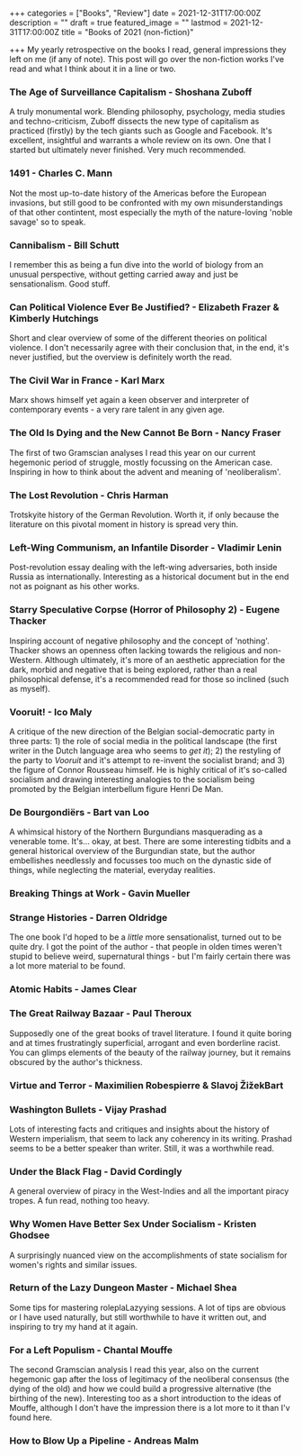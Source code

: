 +++
categories = ["Books", "Review"]
date = 2021-12-31T17:00:00Z
description = ""
draft = true
featured_image = ""
lastmod = 2021-12-31T17:00:00Z
title = "Books of 2021 (non-fiction)"

+++
My yearly retrospective on the books I read, general impressions they left on me (if any of note). This post will go over the non-fiction works I've read and what I think about it in a line or two.

<!--more-->

### The Age of Surveillance Capitalism - Shoshana Zuboff
A truly monumental work. Blending philosophy, psychology, media studies and techno-criticism, Zuboff dissects the new type of capitalism as practiced (firstly) by the tech giants such as Google and Facebook. It's excellent, insightful and warrants a whole review on its own. One that I started but ultimately never finished. Very much recommended.

### 1491 - Charles C. Mann
Not the most up-to-date history of the Americas before the European invasions, but still good to be confronted with my own misunderstandings of that other contintent, most especially the myth of the nature-loving 'noble savage' so to speak.

### Cannibalism - Bill Schutt
I remember this as being a fun dive into the world of biology from an unusual perspective, without getting carried away and just be sensationalism. Good stuff.

### Can Political Violence Ever Be Justified? - Elizabeth Frazer & Kimberly Hutchings
Short and clear overview of some of the different theories on political violence. I don't necessarily agree with their conclusion that, in the end, it's never justified, but the overview is definitely worth the read.

### The Civil War in France - Karl Marx
Marx shows himself yet again a keen observer and interpreter of contemporary events - a very rare talent in any given age.

### The Old Is Dying and the New Cannot Be Born - Nancy Fraser
The first of two Gramscian analyses I read this year on our current hegemonic period of struggle, mostly focussing on the American case. Inspiring in how to think about the advent and meaning of 'neoliberalism'.

### The Lost Revolution - Chris Harman
Trotskyite history of the German Revolution. Worth it, if only because the literature on this pivotal moment in history is spread very thin.

### Left-Wing Communism, an Infantile Disorder - Vladimir Lenin
Post-revolution essay dealing with the left-wing adversaries, both inside Russia as internationally. Interesting as a historical document but in the end not as poignant as his other works.

### Starry Speculative Corpse (Horror of Philosophy 2) - Eugene Thacker
Inspiring account of negative philosophy and the concept of 'nothing'. Thacker shows an openness often lacking towards the religious and non-Western. Although ultimately, it's more of an aesthetic appreciation for the dark, morbid and negative that is being explored, rather than a real philosophical defense, it's a recommended read for those so inclined (such as myself).

### Vooruit! - Ico Maly
A critique of the new direction of the Belgian social-democratic party in three parts: 1) the role of social media in the political landscape (the first writer in the Dutch language area who seems to _get it_); 2) the restyling of the party to _Vooruit_ and it's attempt to re-invent the socialist brand; and 3) the figure of Connor Rousseau himself. He is highly critical of it's so-called socialism and drawing interesting analogies to the socialism being promoted by the Belgian interbellum figure Henri De Man.

### De Bourgondiërs - Bart van Loo
A whimsical history of the Northern Burgundians masquerading as a venerable tome. It's... okay, at best. There are some interesting tidbits and a general historical overview of the Burgundian state, but the author embellishes needlessly and focusses too much on the dynastic side of things, while neglecting the material, everyday realities.

### Breaking Things at Work - Gavin Mueller

### Strange Histories - Darren Oldridge
The one book I'd hoped to be a _little_ more sensationalist, turned out to be quite dry. I got the point of the author - that people in olden times weren't stupid to believe weird, supernatural things - but I'm fairly certain there was a lot more material to be found.

### Atomic Habits - James Clear

### The Great Railway Bazaar - Paul Theroux
Supposedly one of the great books of travel literature. I found it quite boring and at times frustratingly superficial, arrogant and even borderline racist. You can glimps elements of the beauty of the railway journey, but it remains obscured by the author's thickness.

### Virtue and Terror - Maximilien Robespierre & Slavoj ŽižekBart

### Washington Bullets - Vijay Prashad
Lots of interesting facts and critiques and insights about the history of Western imperialism, that seem to lack any coherency in its writing. Prashad seems to be a better speaker than writer. Still, it was a worthwhile read.

### Under the Black Flag - David Cordingly
A general overview of piracy in the West-Indies and all the important piracy tropes. A fun read, nothing too heavy.

### Why Women Have Better Sex Under Socialism - Kristen Ghodsee
A surprisingly nuanced view on the accomplishments of state socialism for women's rights and similar issues.

### Return of the Lazy Dungeon Master - Michael Shea
Some tips for mastering roleplaLazyying sessions. A lot of tips are obvious or I have used naturally, but still worthwhile to have it written out, and inspiring to try my hand at it again.

### For a Left Populism - Chantal Mouffe
The second Gramscian analysis I read this year, also on the current hegemonic gap after the loss of legitimacy of the neoliberal consensus (the dying of the old) and how we could build a progressive alternative (the birthing of the new). Interesting too as a short introduction to the ideas of Mouffe, although I don't have the impression there is a lot more to it than I'v found here.

### How to Blow Up a Pipeline - Andreas Malm

